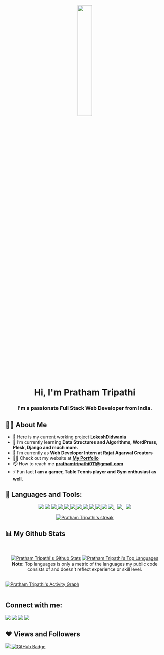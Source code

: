 <p align="center">
<a href="#"><img width="30%" height="auto" src="https://lh3.googleusercontent.com/pw/AM-JKLV00Pn4B1zMCgcRZ7HgfmmLIFptg86fykxBBPOVsBRwmpsLhHCCMvkQROks0OhzymQqyIoDMng3gbBo3H-xkb188UmjYMP83DHtRJaoIGv-illvSpPojG0H_Pi_5Q-DJN5Cw3kVwQnmg_iXoKGrbeloPw=w686-h625-no" height="175px"/></a>
</p>


<h1 align="center">Hi, I'm Pratham Tripathi</h1>
<h3 align="center">I'm a passionate Full Stack Web Developer from India.</h3>


## 🙋‍♂️ About Me

- 🔭 Here is my current working project **[LokeshDidwania](https://lokeshdidwania.com/)**
- 🌱 I’m currently learning **Data Structures and Algorithms, WordPress, Plesk, Django and much more.**
- 👯 I’m currently as **Web Developer Intern at Rajat Agarwal Creators**
- 👨‍💻 Check out my website at **[My Portfolio](https://prathamtripathi11-c82e2.web.app/)**
- 📫 How to reach me **prathamtripathi011@gmail.com**
- ⚡ Fun fact **I am a gamer, Table Tennis player and Gym enthusiast as well.**

## 🚀 Languages and Tools:

<p align="center"> 
    <a href="https://www.djangoproject.com/" target="_blank"><img src="https://img.icons8.com/ios-filled/50/26e07f/django.png"/><a>
    <a href="https://www.php.net/" target="_blank"><img src="https://img.icons8.com/ios-filled/50/4a90e2/php-logo.png"/><a>
    <a href="https://developer.mozilla.org/en-US/docs/Web/JavaScript" target="_blank"><img src="https://img.icons8.com/color/48/000000/javascript.png"/> </a> 
    <a href="https://www.w3.org/html/" target="_blank"> <img src="https://img.icons8.com/color/48/000000/html-5.png"/> </a> 
    <a href="https://www.w3schools.com/css/" target="_blank"> <img src="https://img.icons8.com/color/48/000000/css3.png"/> </a> 
    <a href="https://getbootstrap.com" target="_blank"> <img src="https://img.icons8.com/color/48/000000/bootstrap.png"/> </a> 
    <a href="https://www.python.org" target="_blank"> <img src="https://img.icons8.com/color/48/000000/python.png"/> </a> 
    <a href="https://www.python.org" target="_blank"> <img src="https://img.icons8.com/color/48/26e07f/wordpress.png"/> </a> 
    <a href="https://www.python.org" target="_blank"> <img src="https://img.icons8.com/ios-filled/50/4a90e2/jquery.png"/> </a> 
    <a href="https://www.python.org" target="_blank"> <img src="https://img.icons8.com/ios/50/4a90e2/github--v2.png"/> </a> 
    <a href="https://www.python.org" target="_blank"><img src="https://img.icons8.com/color/48/26e07f/c-plus-plus-logo.png"/></a> 
    <a style="padding-right:8px;" href="https://nodejs.org" target="_blank"> <img src="https://img.icons8.com/color/48/000000/nodejs.png"/> </a> 
    <a style="padding-right:8px;" href="https://www.mysql.com/" target="_blank"> <img src="https://img.icons8.com/fluent/50/000000/mysql-logo.png"/> </a>
    <a href="https://firebase.google.com/" target="_blank"> <img src="https://img.icons8.com/color/48/000000/firebase.png"/> </a> 
</p>

<p align="center">
    <a href="https://github.com/pratham0203/github-readme-streak-stats">
        <img title="🔥 Get streak stats for your profile at git.io/streak-stats" alt="Pratham Tripathi's streak" src="https://github-readme-streak-stats.herokuapp.com/?user=pratham0203&theme=black-ice&hide_border=true&stroke=0000&background=060A0CD0"/>
    </a>
</p>

## 📊 My Github Stats

  <br/>
<p align="center">
    <a href="https://github.com/pratham0203/github-readme-stats"><img alt="Pratham Tripathi's Github Stats" src="https://github-readme-stats.vercel.app/api?username=pratham0203&show_icons=true&count_private=true&theme=react&hide_border=true&bg_color=0D1117" /></a>
  <a href="https://github.com/pratham0203/github-readme-stats"><img alt="Pratham Tripathi's Top Languages" src="https://github-readme-stats.vercel.app/api/top-langs/?username=pratham0203&langs_count=8&count_private=true&layout=compact&theme=react&hide_border=true&bg_color=0D1117" /></a>
  <br/>
  <b>Note:</b> Top languages is only a metric of the languages my public code consists of and doesn't reflect experience or skill level.

<br/>
<br/>

<a href="https://github.com/pratham0203/github-readme-activity-graph"><img alt="Pratham Tripathi's Activity Graph" src="https://activity-graph.herokuapp.com/graph?username=pratham0203&bg_color=0D1117&color=5BCDEC&line=5BCDEC&point=FFFFFF&hide_border=true" /></a>
<br/>
<br/>
        </p>

## Connect with me:
<p align="left">

<a href = "https://www.linkedin.com/in/pratham-t-89336b120/"><img src="https://img.icons8.com/fluent/48/000000/linkedin.png"/></a>
<a href = "https://twitter.com/dankprat"><img src="https://img.icons8.com/fluent/48/000000/twitter.png"/></a>
<a href = "https://www.instagram.com/stfuprat/"><img src="https://img.icons8.com/fluent/48/000000/instagram-new.png"/></a>
<a href = "https://www.facebook.com/profile.php?id=100008321676754"><img src="https://img.icons8.com/ios-filled/50/4a90e2/facebook-new.png"/></a>

</p>

## ❤ Views and Followers
<a href="https://github.com/Meghna-DAS/github-profile-views-counter">
    <img src="https://komarev.com/ghpvc/?username=pratham0203">
</a>
<a href="https://github.com/pratham0203?tab=followers"><img src="https://img.shields.io/github/followers/pratham0203?label=Followers&style=social" alt="GitHub Badge"></a>



